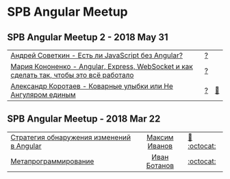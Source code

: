 # SPB Angular Meetup

## SPB Angular Meetup 2 - 2018 May 31 
| | | |
| --- | :---: | --- |
| [Андрей Советкин - Есть ли JavaScript без Angular?](https://youtu.be/pk6hu4lnzoE)  |  [?](speakers&#x2F;?.md)  |    |
| [Мария Кононенко - Angular, Express, WebSocket и как сделать так, чтобы это всё работало](https://youtu.be/41yE3Gczgso)  |  [?](speakers&#x2F;?.md)  |    |
| [Александр Коротаев - Коварные улыбки или Не Ангуляром единым](https://youtu.be/ckk_cBtq30U)  |  [?](speakers&#x2F;?.md)  | [:notebook:](http://lekzd.ru/presentations/emoji/#)   |
## SPB Angular Meetup - 2018 Mar 22 
| | | |
| --- | :---: | --- |
| [Стратегия обнаружения изменений в Angular](https://youtu.be/2cV4i-g6Oxc)  |  [Максим Иванов](speakers&#x2F;Максим%20Иванов.md)  | [:notebook:](https://docs.google.com/presentation/d/1QrnHoBEgHtj_a48QdHLme8Di-OHjtajmOxVC2WlNOvY/edit#slide=id.g26d86d3325_0_0) [:octocat:](https://github.com/splincode/meetups/blob/master/2018/march/README.md)  |
| [Метапрограммирование](https://youtu.be/JOO_Trs3X5M)  |  [Иван Ботанов](speakers&#x2F;Иван%20Ботанов.md)  |  [:octocat:](https://github.com/StressoID/custom-angular-decorators)  |
